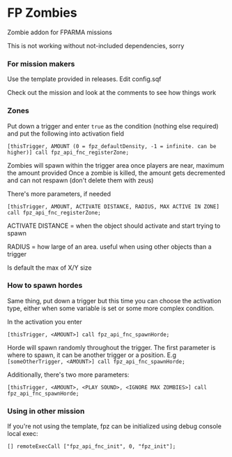 # FP Zombies

Zombie addon for FPARMA missions

This is not working without not-included dependencies, sorry

### For mission makers
Use the template provided in releases. Edit config.sqf

Check out the mission and look at the comments to see how things work

### Zones

Put down a trigger and enter `true` as the condition (nothing else required)
and put the following into activation field

`[thisTrigger, AMOUNT (0 = fpz_defaultDensity, -1 = infinite. can be higher)] call fpz_api_fnc_registerZone;`

Zombies will spawn within the trigger area once players are near, maximum the amount provided
Once a zombie is killed, the amount gets decremented and can not respawn (don't delete them with zeus)

There's more parameters, if needed

`[thisTrigger, AMOUNT, ACTIVATE DISTANCE, RADIUS, MAX ACTIVE IN ZONE] call fpz_api_fnc_registerZone;`

ACTIVATE DISTANCE = when the object should activate and start trying to spawn

RADIUS = how large of an area. useful when using other objects than a trigger

Is default the max of X/Y size

### How to spawn hordes
Same thing, put down a trigger but this time you can choose the activation type, either when some variable is set or some more complex condition.

In the activation you enter

`[thisTrigger, <AMOUNT>] call fpz_api_fnc_spawnHorde;`

Horde will spawn randomly throughout the trigger. The first parameter is where to spawn, it can be another trigger or a position. E.g
`[someOtherTrigger, <AMOUNT>] call fpz_api_fnc_spawnHorde;`

Additionally, there's two more parameters:

`[thisTrigger, <AMOUNT>, <PLAY SOUND>, <IGNORE MAX ZOMBIES>] call fpz_api_fnc_spawnHorde;`

### Using in other mission
If you're not using the template, fpz can be initialized using debug console local exec:

`[] remoteExecCall ["fpz_api_fnc_init", 0, "fpz_init"];`
